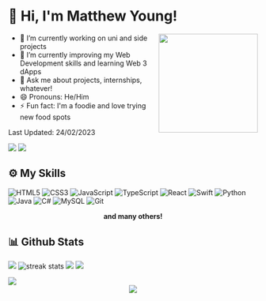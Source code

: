 # 👋 Hi, I'm Matthew Young!

<img align="right" width=200px height=200px src="https://media.giphy.com/media/WFZvB7VIXBgiz3oDXE/giphy.gif" width="200" height="200" frameBorder="0" class="giphy-embed" allowFullScreen></img>

- 🔭 I’m currently working on uni and side projects
- 🌱 I’m currently improving my Web Development skills and learning Web 3 dApps
- 💬 Ask me about projects, internships, whatever!
- 😄 Pronouns: He/Him
- ⚡ Fun fact: I'm a foodie and love trying new food spots

Last Updated: 24/02/2023

<p align="left">
  <a href="https://www.linkedin.com/in/matthewyoungnz/"><img src="https://img.shields.io/badge/linkedin-0077B5.svg?style=for-the-badge&logo=linkedin&logoColor=ffffff"/></a>
   <a href="mailto:matthewryoungnz@gmail.com?subject=[GitHub]%20🔥%20profile%20contact&body=Hello"><img src="https://img.shields.io/badge/e‑mail-D14836.svg?style=for-the-badge&logo=GMail&logoColor=ffffff"/></a>
</p>

## ⚙️ My Skills

![HTML5](https://img.shields.io/badge/html5%20-%23E34F26.svg?&style=for-the-badge&logo=html5&logoColor=white)
![CSS3](https://img.shields.io/badge/css3%20-%231572B6.svg?&style=for-the-badge&logo=css3&logoColor=white)
![JavaScript](https://img.shields.io/badge/javascript%20-%23323330.svg?&style=for-the-badge&logo=javascript&logoColor=%23F7DF1E&color=3d3919)
![TypeScript](https://img.shields.io/badge/typescript-%23007ACC.svg?style=for-the-badge&logo=typescript&logoColor=white)
![React](https://img.shields.io/badge/react-%2320232a.svg?style=for-the-badge&logo=react&logoColor=%2361DAFB)
![Swift](https://img.shields.io/badge/swift-F54A2A?style=for-the-badge&logo=swift&logoColor=white)
![Python](https://img.shields.io/badge/python-%230095D5.svg?&style=for-the-badge&logo=python&logoColor=white)
![Java](https://img.shields.io/badge/java-%23ED8B00.svg?style=for-the-badge&logo=java&logoColor=white)
![C#](https://img.shields.io/badge/c%23-%23239120.svg?style=for-the-badge&logo=c-sharp&logoColor=white)
![MySQL](https://img.shields.io/badge/mysql-%2300f.svg?&style=for-the-badge&logo=mysql&logoColor=white&color=3280ad)
![Git](https://img.shields.io/badge/git%20-%23F05033.svg?&style=for-the-badge&logo=git&logoColor=white&Color=c95410)

<p align="center">
  <b> and many others!</b>
</p>


## 📊 Github Stats

<p align="left">
<img src="https://github-readme-stats.vercel.app/api?username=Cookiebyted&show_icons=true&theme=tokyonight">
<img alt="streak stats" src="https://github-readme-streak-stats.herokuapp.com/?user=Cookiebyted&theme=tokyonight" />
<img src="http://github-profile-summary-cards.vercel.app/api/cards/repos-per-language?username=Cookiebyted&theme=tokyonight">
<img src="http://github-profile-summary-cards.vercel.app/api/cards/most-commit-language?username=Cookiebyted&theme=tokyonight">
</p>

<img src="https://user-images.githubusercontent.com/73097560/115834477-dbab4500-a447-11eb-908a-139a6edaec5c.gif">

<div align="center">
<img src="https://komarev.com/ghpvc/?username=Cookiebyted&style=flat" align="center" />
</div>

